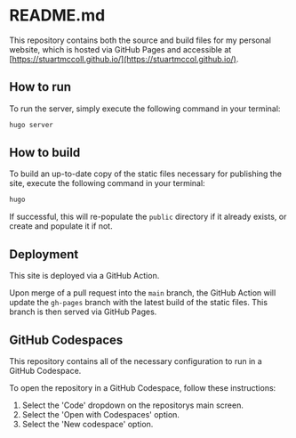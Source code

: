 # README.md

This repository contains both the source and build files for my personal
website, which is hosted via GitHub Pages and accessible at
[https://stuartmccoll.github.io/](https://stuartmccol.github.io/).

## How to run

To run the server, simply execute the following command in your terminal:

```bash
hugo server
```

## How to build

To build an up-to-date copy of the static files necessary for publishing the
site, execute the following command in your terminal:

```bash
hugo
```

If successful, this will re-populate the `public` directory if it already
exists, or create and populate it if not.

## Deployment

This site is deployed via a GitHub Action.

Upon merge of a pull request into the `main` branch, the GitHub Action
will update the `gh-pages` branch with the latest build of the static files.
This branch is then served via GitHub Pages.

## GitHub Codespaces

This repository contains all of the necessary configuration to run in a GitHub
Codespace.

To open the repository in a GitHub Codespace, follow these instructions:

1. Select the 'Code' dropdown on the repositorys main screen.
2. Select the 'Open with Codespaces' option.
3. Select the 'New codespace' option.
